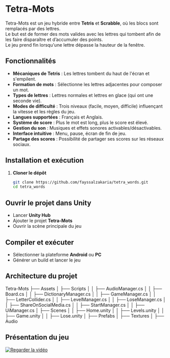 # Tetra-Mots

Tetra-Mots est un jeu hybride entre **Tetris** et **Scrabble**, où les blocs sont remplacés par des lettres.  
Le but est de former des mots valides avec les lettres qui tombent afin de les faire disparaître et d’accumuler des points.  
Le jeu prend fin lorsqu'une lettre dépasse la hauteur de la fenêtre.

## Fonctionnalités

- **Mécaniques de Tetris** : Les lettres tombent du haut de l'écran et s'empilent.
- **Formation de mots** : Sélectionne les lettres adjacentes pour composer un mot.
- **Types de lettres** : Lettres normales et lettres en glace (qui ont une seconde vie).
- **Modes de difficulté** : Trois niveaux (facile, moyen, difficile) influençant la vitesse et les règles du jeu.
- **Langues supportées** : Français et Anglais.
- **Système de score** : Plus le mot est long, plus le score est élevé.
- **Gestion du son** : Musiques et effets sonores activables/désactivables.
- **Interface intuitive** : Menu, pause, écran de fin de jeu.
- **Partage des scores** : Possibilité de partager ses scores sur les réseaux sociaux.

## Installation et exécution

1. **Cloner le dépôt**  
   ```bash
   git clone https://github.com/fayssalzakaria/tetra_words.git
   cd tetra_words
## Ouvrir le projet dans Unity

- Lancer **Unity Hub**  
- Ajouter le projet **Tetra-Mots**  
- Ouvrir la scène principale du jeu  

## Compiler et exécuter

- Sélectionner la plateforme **Android** ou **PC**  
- Générer un build et lancer le jeu  

## Architecture du projet

Tetra-Mots ├── Assets │ ├── Scripts │ │ ├── AudioManager.cs │ │ ├── Board.cs │ │ ├── DictionaryManager.cs │ │ ├── GameManager.cs │ │ ├── LetterCollider.cs │ │ ├── LevelManager.cs │ │ ├── LoseManager.cs │ │ ├── ShareOnSocialMedia.cs │ │ ├── StartManager.cs │ │ ├── UiManager.cs │ ├── Scenes │ │ ├── Home.unity │ │ ├── Levels.unity │ │ ├── Game.unity │ │ ├── Lose.unity │ ├── Prefabs │ ├── Textures │ ├── Audio

##   Présentation du jeu

[![Regarder la vidéo](Demo%20tetra-words.png)](Demo%20tetra-words.mp4)
